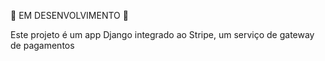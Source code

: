 🚧 EM DESENVOLVIMENTO 🚧 

Este projeto é um app Django integrado ao Stripe, um serviço de gateway de pagamentos
